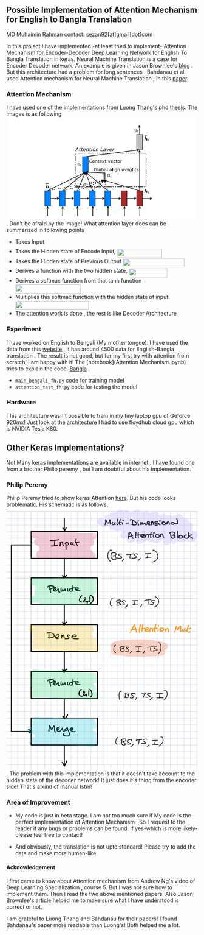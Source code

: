 ## Possible Implementation of Attention Mechanism for English to Bangla Translation
MD Muhaimin Rahman
contact: sezan92[at]gmail[dot]com

In this project I have implemented -at least tried to implement- Attention Mechanism for Encoder-Decoder Deep Learning Network for English To Bangla Translation in keras. Neural Machine Translation is a case for Encoder Decoder network. An example is given in Jason Brownlee's [blog](https://machinelearningmastery.com/develop-neural-machine-translation-system-keras/) . But this architecture had a problem for long sentences . Bahdanau et al. used Attention mechanism for Neural Machine Translation , in this [paper](https://arxiv.org/abs/1409.0473). 

### Attention Mechanism
I have used one of the implementations from Luong Thang's phd [thesis](https://github.com/lmthang/thesis). The images is as following ![attention_luong](attention_luong.png). Don't be afraid by the image! 
What attention layer does can be summarized in following points

* Takes Input <img src="https://rawgit.com/sezan92/attention_sezan/None/svgs/77a3b857d53fb44e33b53e4c8b68351a.svg?invert_in_darkmode" align=middle width=5.98554pt height=20.9154pt/>
* Takes the Hidden state of Encode Input, <img src="https://rawgit.com/sezan92/attention_sezan/None/svgs/1aab1770b68066844c966ae18c45b82a.svg?invert_in_darkmode" align=middle width=117.746475pt height=23.88969pt/>
* Takes the Hidden state of Previous Output <img src="https://rawgit.com/sezan92/attention_sezan/None/svgs/d936750faac4f15a209b7896a6c1b128.svg?invert_in_darkmode" align=middle width=162.01185pt height=23.88969pt/>
* Derives a function with the two hidden state, <img src="https://rawgit.com/sezan92/attention_sezan/None/svgs/8e5747c4e2ce0445396b2500b0b89d77.svg?invert_in_darkmode" align=middle width=101.448765pt height=23.88969pt/>
* Derives a softmax function from that tanh function <img src="https://rawgit.com/sezan92/attention_sezan/None/svgs/aadb9a22fc4147892b17c217902de2a9.svg?invert_in_darkmode" align=middle width=171.78645pt height=23.88969pt/>
* Multiplies this softmax function with the hidden state of input <img src="https://rawgit.com/sezan92/attention_sezan/None/svgs/0e28faecff2adc1234a5b7e648ba9772.svg?invert_in_darkmode" align=middle width=193.1226pt height=23.88969pt/>
* The attention work is done , the rest is like Decoder Architecture

### Experiment
I have worked on English to Bengali (My mother tongue). I have used the data from this [website](http://www.manythings.org/anki/) , it has around 4500 data for English-Bangla translation . The result is not good, but for my first try with attention from scratch, I am happy with it! The [notebook](Attention Mechanism.ipynb) tries to explain the code. [Bangla](Attention_bangla.png) .

* ```main_bengali_fh.py``` code for training model
* ```attention_test_fh.py``` code for testing the model

### Hardware
This architecture wasn't possible to train in my tiny laptop gpu of Geforce 920mx! Just look at the [architecture](model_schem.png) I had to use floydhub cloud gpu which is NVIDIA Tesla K80.

## Other Keras Implementations?

Not Many keras implementations are available in internet . I have found one from a brother Philip peremy , but I am doubtful about his implementation.

### Philip Peremy
Philip Peremy tried to show keras Attention [here](https://github.com/philipperemy/keras-attention-mechanism). But his code looks problematic. His schematic is as follows, ![peremy_wrong](peremy_wrong_att.png) . The problem with this implementation is that it doesn't take account to the hidden state of the decoder network! It just does it's thing from the encoder side! That's a kind of manual lstm! 

### Area of Improvement
* My code is just in beta stage. I am not too much sure if My code is the perfect implementation of Attention Mechanism . So I request to the reader if any bugs or problems can be found, if yes-which is more likely-please feel free to contact!

* And obviously, the translation is not upto standard! Please try to add the data and make more human-like.
#### Acknowledgement
I first came to know about Attention mechanism from Andrew Ng's video of Deep Learning Specialization , course 5. But I was not sure how to implement them. Then I read the two above mentioned papers. Also Jason Brownlee's [article](https://machinelearningmastery.com/encoder-decoder-attention-sequence-to-sequence-prediction-keras/) helped me to make sure what I have understood is correct or not.

I am grateful to Luong Thang and Bahdanau for their papers! I found Bahdanau's paper more readable than Luong's! Both helped me a lot. 


